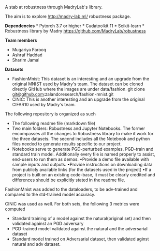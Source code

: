A stab at robustness through MadryLab's library. 

The aim is to explore http://madry-lab.ml/ robustness package. 

**Dependencies**
    * Pytorch 3.7 or higher
    * Cudatoolkit 11
    * Scikit-learn 
    * Robustness library by Madry https://github.com/MadryLab/robustness 


**Team members**
- Mugariya Farooq
- Ashraf Haddad
- Sharim Jamal

**Datasets**
- FashionMnist: This dataset is an interesting and an upgrade from the original MNIST used by Madry's team. The dataset can be cloned directly GitHub where the images are under data/fashion.  git clone git@github.com:zalandoresearch/fashion-mnist.git
- CINIC: This is another interesting and an upgrade from the original CIFAR10 used by Madry's team. 

The following repository is organized as such
* The following readme file (markdown file) 
* Two main folders: Robustness and Jupyter Notebooks. The former encompasses all the changes to Robustness library to make it work for the three datasets. The second includes all the Notebook and python files needed to generate results specific to our project. 
* Notebooks serve to generate PGD-perturbed examples, PGD-train and standard train model. Additionally every file is named properly to assist, end-users to run them as demos. 
•Provide a demo file available with sample inputs and outputs.
•Provide instructions on downloading data from publicly available links (for the datasets used in the project)
•If a project is built on an existing code-base, it must be clearly credited and differences should be explicitly stated in the readme file.

FashionMnist was added to the dataloaders, to be adv-trained and compared to the std-trained model accuracy. 

CINIC was used as well. For both sets, the following 3 metrics were computed
* Standard training of a model against the natural(original set) and then validated against an PGD adversary
* PGD-trained model validated against the natural and the adversarial dataset
* Standard model trained on Adversarial dataset, then validated aginst natural and adv dataset. 
